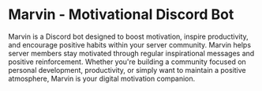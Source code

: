 # Marvin - Motivational Discord Bot
Marvin is a Discord bot designed to boost motivation, inspire productivity, and encourage positive habits within your server community.
Marvin helps server members stay motivated through regular inspirational messages and positive reinforcement. Whether you're building a community focused on personal development, productivity, or simply want to maintain a positive atmosphere, Marvin is your digital motivation companion.
